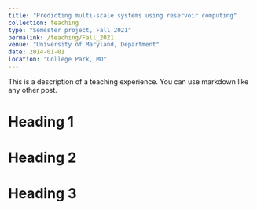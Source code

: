 ```yaml
---
title: "Predicting multi-scale systems using reservoir computing"
collection: teaching
type: "Semester project, Fall 2021"
permalink: /teaching/Fall_2021
venue: "University of Maryland, Department"
date: 2014-01-01
location: "College Park, MD"
---
```


This is a description of a teaching experience. You can use markdown like any other post.

Heading 1
======

Heading 2
======

Heading 3
======

